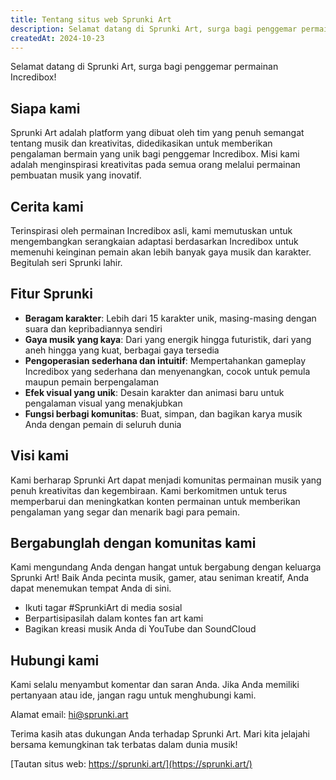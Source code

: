```yaml
---
title: Tentang situs web Sprunki Art
description: Selamat datang di Sprunki Art, surga bagi penggemar permainan Incredibox!
createdAt: 2024-10-23
---
```


Selamat datang di Sprunki Art, surga bagi penggemar permainan Incredibox!

## Siapa kami

Sprunki Art adalah platform yang dibuat oleh tim yang penuh semangat tentang musik dan kreativitas, didedikasikan untuk memberikan pengalaman bermain yang unik bagi penggemar Incredibox. Misi kami adalah menginspirasi kreativitas pada semua orang melalui permainan pembuatan musik yang inovatif.

## Cerita kami

Terinspirasi oleh permainan Incredibox asli, kami memutuskan untuk mengembangkan serangkaian adaptasi berdasarkan Incredibox untuk memenuhi keinginan pemain akan lebih banyak gaya musik dan karakter. Begitulah seri Sprunki lahir.

## Fitur Sprunki

- **Beragam karakter**: Lebih dari 15 karakter unik, masing-masing dengan suara dan kepribadiannya sendiri
- **Gaya musik yang kaya**: Dari yang energik hingga futuristik, dari yang aneh hingga yang kuat, berbagai gaya tersedia
- **Pengoperasian sederhana dan intuitif**: Mempertahankan gameplay Incredibox yang sederhana dan menyenangkan, cocok untuk pemula maupun pemain berpengalaman
- **Efek visual yang unik**: Desain karakter dan animasi baru untuk pengalaman visual yang menakjubkan
- **Fungsi berbagi komunitas**: Buat, simpan, dan bagikan karya musik Anda dengan pemain di seluruh dunia

## Visi kami

Kami berharap Sprunki Art dapat menjadi komunitas permainan musik yang penuh kreativitas dan kegembiraan. Kami berkomitmen untuk terus memperbarui dan meningkatkan konten permainan untuk memberikan pengalaman yang segar dan menarik bagi para pemain.

## Bergabunglah dengan komunitas kami

Kami mengundang Anda dengan hangat untuk bergabung dengan keluarga Sprunki Art! Baik Anda pecinta musik, gamer, atau seniman kreatif, Anda dapat menemukan tempat Anda di sini.

- Ikuti tagar #SprunkiArt di media sosial
- Berpartisipasilah dalam kontes fan art kami
- Bagikan kreasi musik Anda di YouTube dan SoundCloud

## Hubungi kami

Kami selalu menyambut komentar dan saran Anda. Jika Anda memiliki pertanyaan atau ide, jangan ragu untuk menghubungi kami.

Alamat email: [hi@sprunki.art](mailto:hi@sprunki.art)

Terima kasih atas dukungan Anda terhadap Sprunki Art. Mari kita jelajahi bersama kemungkinan tak terbatas dalam dunia musik!

[Tautan situs web: https://sprunki.art/](https://sprunki.art/)

